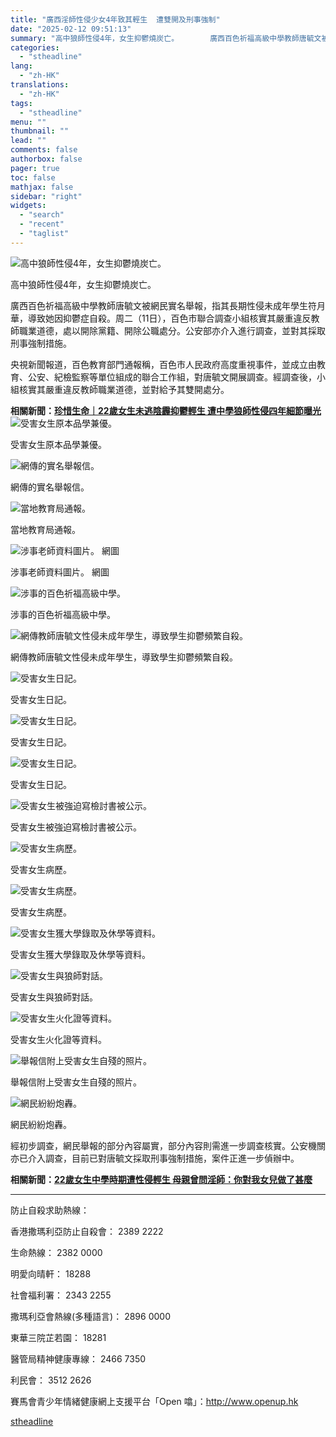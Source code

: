 ```yaml
---
title: "廣西淫師性侵少女4年致其輕生  遭雙開及刑事強制"
date: "2025-02-12 09:51:13"
summary: "高中狼師性侵4年，女生抑鬱燒炭亡。       廣西百色祈福高級中學教師唐毓文被網民實名舉報..."
categories:
  - "stheadline"
lang:
  - "zh-HK"
translations:
  - "zh-HK"
tags:
  - "stheadline"
menu: ""
thumbnail: ""
lead: ""
comments: false
authorbox: false
pager: true
toc: false
mathjax: false
sidebar: "right"
widgets:
  - "search"
  - "recent"
  - "taglist"
---
```


![高中狼師性侵4年，女生抑鬱燒炭亡。](https://image.stheadline.com/f/680p0/0x0/100/none/3fc7fbdfe04c4626aee656adc2083076/stheadline/inewsmedia/20250212/_2025021209475954165.jpg)

高中狼師性侵4年，女生抑鬱燒炭亡。




廣西百色祈福高級中學教師唐毓文被網民實名舉報，指其長期性侵未成年學生符月華，導致她因抑鬱症自殺。周二（11日），百色市聯合調查小組核實其嚴重違反教師職業道德，處以開除黨籍、開除公職處分。公安部亦介入進行調查，並對其採取刑事強制措施。

央視新聞報道，百色教育部門通報稱，百色市人民政府高度重視事件，並成立由教育、公安、紀檢監察等單位組成的聯合工作組，對唐毓文開展調查。經調查後，小組核實其嚴重違反教師職業道德，並對給予其雙開處分。

**相關新聞：[珍惜生命｜22歲女生未逃陰霾抑鬱輕生 遭中學狼師性侵四年細節曝光](https://www.stheadline.com/realtime-china/3427609/%E7%8F%8D%E6%83%9C%E7%94%9F%E5%91%BD22%E6%AD%B2%E5%A5%B3%E7%94%9F%E6%9C%AA%E9%80%83%E9%99%B0%E9%9C%BE%E6%8A%91%E9%AC%B1%E8%BC%95%E7%94%9F-%E9%81%AD%E4%B8%AD%E5%AD%B8%E7%8B%BC%E5%B8%AB%E6%80%A7%E4%BE%B5%E5%9B%9B%E5%B9%B4%E7%B4%B0%E7%AF%80%E6%9B%9D%E5%85%89)**
 ![受害女生原本品學兼優。](https://image.hkhl.hk/f/1024p0/0x0/100/none/ea5ac200a8216ec9614342bc011d13d7/2025-02/1_1_54.png)


受害女生原本品學兼優。



 ![網傳的實名舉報信。](https://image.hkhl.hk/f/1024p0/0x0/100/none/9a76728fa6dd64a5802b17ab9919e963/2025-02/2_1_29.png)


網傳的實名舉報信。



 ![當地教育局通報。](https://image.hkhl.hk/f/1024p0/0x0/100/none/c93d8bd1b0d8cf27bd7a6d13134a08d2/2025-02/Clipboard01_2.png)


當地教育局通報。



 ![涉事老師資料圖片。 網圖](https://image.hkhl.hk/f/1024p0/0x0/100/none/04b9df1989cab4aad7bd46f6711c8de6/2025-02/Clipboard02_0.png)


涉事老師資料圖片。 網圖



 ![涉事的百色祈福高級中學。](https://image.hkhl.hk/f/1024p0/0x0/100/none/7134532071fbca57c9a8e75e6478655c/2025-02/Clipboard03_3.png)


涉事的百色祈福高級中學。



 ![網傳教師唐毓文性侵未成年學生，導致學生抑鬱頻繁自殺。](https://image.hkhl.hk/f/1024p0/0x0/100/none/d8d4ee31dfce4fcd1f667779ca2f71c1/2025-02/12_0_53.png)


網傳教師唐毓文性侵未成年學生，導致學生抑鬱頻繁自殺。



 ![受害女生日記。](https://image.hkhl.hk/f/1024p0/0x0/100/none/cbb79d1c01882fc7f7ed352badf170cf/2025-02/Clipboard07_3.png)


受害女生日記。



 ![受害女生日記。](https://image.hkhl.hk/f/1024p0/0x0/100/none/3d06c6eb606851d4c0b0d9e2725cb35b/2025-02/Clipboard08_5.png)


受害女生日記。



 ![受害女生日記。](https://image.hkhl.hk/f/1024p0/0x0/100/none/513d5463e791a9e7722141c0990bc7fe/2025-02/Clipboard09_4.png)


受害女生日記。



 ![受害女生被強迫寫檢討書被公示。](https://image.hkhl.hk/f/1024p0/0x0/100/none/451bfd4182cf50314333cd354e4f0537/2025-02/Clipboard10_3.png)


受害女生被強迫寫檢討書被公示。



 ![受害女生病歷。](https://image.hkhl.hk/f/1024p0/0x0/100/none/c3dab0d2a22f3ff1bb6a352aa3a460a0/2025-02/Clipboard12_1.png)


受害女生病歷。



 ![受害女生病歷。](https://image.hkhl.hk/f/1024p0/0x0/100/none/83b8dc1d4e5ac25565d86230771182e8/2025-02/Clipboard13_1.png)


受害女生病歷。



 ![受害女生獲大學錄取及休學等資料。](https://image.hkhl.hk/f/1024p0/0x0/100/none/0ad5b6f538c67c91685cd22c8576ec2f/2025-02/Clipboard14_2.png)


受害女生獲大學錄取及休學等資料。



 ![受害女生與狼師對話。](https://image.hkhl.hk/f/1024p0/0x0/100/none/94994c6f2a16481bbcaa527f6b367617/2025-02/Clipboard15_2.png)


受害女生與狼師對話。



 ![受害女生火化證等資料。](https://image.hkhl.hk/f/1024p0/0x0/100/none/ce7dda8905df618382ef32d9d4076b21/2025-02/Clipboard16_3.png)


受害女生火化證等資料。



 ![舉報信附上受害女生自殘的照片。](https://image.hkhl.hk/f/1024p0/0x0/100/none/474b046a861695b5dbf92b0e5cd5688e/2025-02/11_2.png)


舉報信附上受害女生自殘的照片。



 ![網民紛紛炮轟。](https://image.hkhl.hk/f/1024p0/0x0/100/none/414dda2a48541113abbeb002b58a4541/2025-02/Clipboard06_3.png)


網民紛紛炮轟。




經初步調查，網民舉報的部分內容屬實，部分內容則需進一步調查核實。公安機關亦已介入調查，目前已對唐毓文採取刑事強制措施，案件正進一步偵辦中。

**相關新聞：[22歲女生中學時期遭性侵輕生 母親曾問淫師：你對我女兒做了甚麼](https://www.stheadline.com/realtime-china/3427752/22%E6%AD%B2%E5%A5%B3%E7%94%9F%E4%B8%AD%E5%AD%B8%E6%99%82%E6%9C%9F%E9%81%AD%E6%80%A7%E4%BE%B5%E8%BC%95%E7%94%9F-%E6%AF%8D%E8%A6%AA%E6%9B%BE%E5%95%8F%E6%B7%AB%E5%B8%AB%E4%BD%A0%E5%B0%8D%E6%88%91%E5%A5%B3%E5%85%92%E5%81%9A%E4%BA%86%E7%94%9A%E9%BA%BC)**

---

防止自殺求助熱線：

香港撒瑪利亞防止自殺會： 2389 2222  

生命熱線： 2382 0000  

明愛向晴軒： 18288  

社會福利署： 2343 2255  

撒瑪利亞會熱線(多種語言)： 2896 0000  

東華三院芷若園： 18281  

醫管局精神健康專線： 2466 7350  

利民會： 3512 2626  

賽馬會青少年情緒健康網上支援平台「Open 噏」：http://www.openup.hk

[stheadline](https://std.stheadline.com/realtime/article/2052248/即時-中國-廣西淫師性侵少女4年致其輕生-遭雙開及刑事強制)
